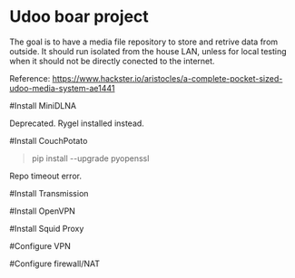 # Udoo boar project 

The goal is to have a media file repository to store and retrive data from outside. It should run isolated from the house LAN, unless for local testing when it should not be directly conected to the internet.

Reference: https://www.hackster.io/aristocles/a-complete-pocket-sized-udoo-media-system-ae1441

#Install MiniDLNA

Deprecated. Rygel installed instead.

#Install CouchPotato

> pip install --upgrade pyopenssl

Repo timeout error.

#Install Transmission

#Install OpenVPN

#Install Squid Proxy

#Configure VPN

#Configure firewall/NAT
